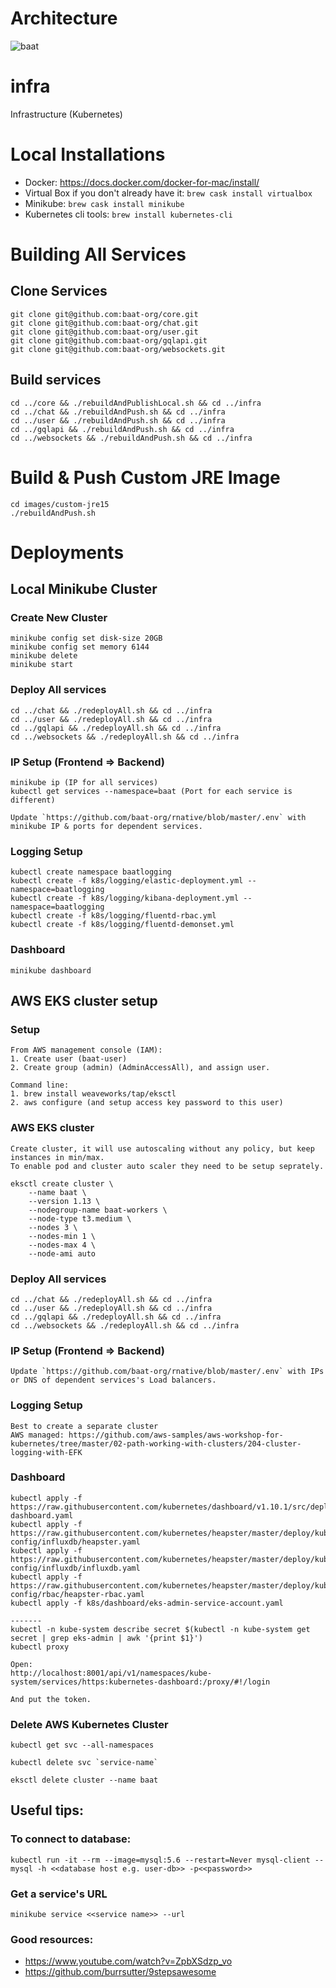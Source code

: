 # Architecture
![baat](https://user-images.githubusercontent.com/12097639/125075573-b9c07680-e0b6-11eb-96a8-d484a6f45987.jpeg)



# infra
Infrastructure (Kubernetes)

# Local Installations
* Docker: https://docs.docker.com/docker-for-mac/install/
* Virtual Box if you don't already have it: `brew cask install virtualbox`
* Minikube: `brew cask install minikube`
* Kubernetes cli tools: `brew install kubernetes-cli`

# Building All Services
## Clone Services
```
git clone git@github.com:baat-org/core.git
git clone git@github.com:baat-org/chat.git
git clone git@github.com:baat-org/user.git
git clone git@github.com:baat-org/gqlapi.git
git clone git@github.com:baat-org/websockets.git
```

## Build services
```
cd ../core && ./rebuildAndPublishLocal.sh && cd ../infra
cd ../chat && ./rebuildAndPush.sh && cd ../infra
cd ../user && ./rebuildAndPush.sh && cd ../infra
cd ../gqlapi && ./rebuildAndPush.sh && cd ../infra
cd ../websockets && ./rebuildAndPush.sh && cd ../infra
```

# Build & Push Custom JRE Image
```
cd images/custom-jre15
./rebuildAndPush.sh
```

# Deployments

## Local Minikube Cluster

### Create New Cluster
```
minikube config set disk-size 20GB
minikube config set memory 6144
minikube delete
minikube start
```

### Deploy All services
```
cd ../chat && ./redeployAll.sh && cd ../infra
cd ../user && ./redeployAll.sh && cd ../infra
cd ../gqlapi && ./redeployAll.sh && cd ../infra
cd ../websockets && ./redeployAll.sh && cd ../infra
```

### IP Setup (Frontend => Backend)  
```
minikube ip (IP for all services)
kubectl get services --namespace=baat (Port for each service is different)

Update `https://github.com/baat-org/rnative/blob/master/.env` with minikube IP & ports for dependent services.
```

### Logging Setup
```
kubectl create namespace baatlogging
kubectl create -f k8s/logging/elastic-deployment.yml --namespace=baatlogging
kubectl create -f k8s/logging/kibana-deployment.yml --namespace=baatlogging
kubectl create -f k8s/logging/fluentd-rbac.yml
kubectl create -f k8s/logging/fluentd-demonset.yml
```

### Dashboard
```
minikube dashboard
```

## AWS EKS cluster setup

### Setup

```
From AWS management console (IAM):
1. Create user (baat-user)
2. Create group (admin) (AdminAccessAll), and assign user.

Command line:
1. brew install weaveworks/tap/eksctl
2. aws configure (and setup access key password to this user)
```

### AWS EKS cluster
```
Create cluster, it will use autoscaling without any policy, but keep instances in min/max.
To enable pod and cluster auto scaler they need to be setup seprately.

eksctl create cluster \
    --name baat \
    --version 1.13 \
    --nodegroup-name baat-workers \
    --node-type t3.medium \
    --nodes 3 \
    --nodes-min 1 \
    --nodes-max 4 \
    --node-ami auto
```

### Deploy All services
```
cd ../chat && ./redeployAll.sh && cd ../infra
cd ../user && ./redeployAll.sh && cd ../infra
cd ../gqlapi && ./redeployAll.sh && cd ../infra
cd ../websockets && ./redeployAll.sh && cd ../infra
```

### IP Setup (Frontend => Backend)
```
Update `https://github.com/baat-org/rnative/blob/master/.env` with IPs or DNS of dependent services's Load balancers.
```

### Logging Setup
```
Best to create a separate cluster
AWS managed: https://github.com/aws-samples/aws-workshop-for-kubernetes/tree/master/02-path-working-with-clusters/204-cluster-logging-with-EFK
```

### Dashboard
```
kubectl apply -f https://raw.githubusercontent.com/kubernetes/dashboard/v1.10.1/src/deploy/recommended/kubernetes-dashboard.yaml
kubectl apply -f https://raw.githubusercontent.com/kubernetes/heapster/master/deploy/kube-config/influxdb/heapster.yaml
kubectl apply -f https://raw.githubusercontent.com/kubernetes/heapster/master/deploy/kube-config/influxdb/influxdb.yaml
kubectl apply -f https://raw.githubusercontent.com/kubernetes/heapster/master/deploy/kube-config/rbac/heapster-rbac.yaml
kubectl apply -f k8s/dashboard/eks-admin-service-account.yaml

-------
kubectl -n kube-system describe secret $(kubectl -n kube-system get secret | grep eks-admin | awk '{print $1}')
kubectl proxy

Open:
http://localhost:8001/api/v1/namespaces/kube-system/services/https:kubernetes-dashboard:/proxy/#!/login

And put the token.
```

### Delete AWS Kubernetes Cluster
```
kubectl get svc --all-namespaces

kubectl delete svc `service-name`

eksctl delete cluster --name baat
```

## Useful tips:

### To connect to database:
```
kubectl run -it --rm --image=mysql:5.6 --restart=Never mysql-client -- mysql -h <<database host e.g. user-db>> -p<<password>>
```

### Get a service's URL
```
minikube service <<service name>> --url
```

### Good resources:
* https://www.youtube.com/watch?v=ZpbXSdzp_vo
* https://github.com/burrsutter/9stepsawesome
